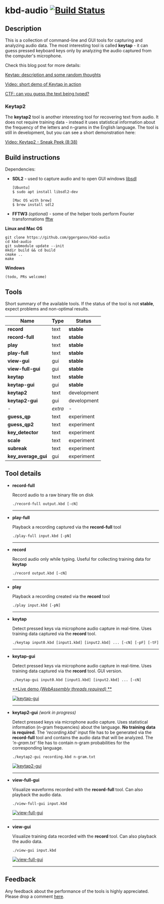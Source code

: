 # kbd-audio [![Build Status](https://travis-ci.org/ggerganov/kbd-audio.svg?branch=master)](https://travis-ci.org/ggerganov/kbd-audio?branch=master)

## Description

This is a collection of command-line and GUI tools for capturing and analyzing audio data. The most interesting tool is called **keytap** - it can guess pressed keyboard keys only by analyzing the audio captured from the computer's microphone.

Check this blog post for more details:

[Keytap: description and some random thoughts](https://ggerganov.github.io/jekyll/update/2018/11/30/keytap-description-and-thoughts.html)

[Video: short demo of Keytap in action](https://www.youtube.com/watch?v=2OjzI9m7W10)

[CTF: can you guess the text being typed?](https://ggerganov.github.io/keytap-challenge/)

### Keytap2

The **keytap2** tool is another interesting tool for recovering text from audio. It does not require training data - instead it uses statistical information about the frequency of the letters and n-grams in the English language. The tool is still in development, but you can see a short demonstration here:

[Video: Keytap2 - Sneak Peek (8:38)](https://youtu.be/DJdT7vsJtxw)

## Build instructions

Dependencies:

 - **SDL2** - used to capture audio and to open GUI windows [libsdl](https://www.libsdl.org)
       
       [Ubuntu]
       $ sudo apt install libsdl2-dev
       
       [Mac OS with brew]
       $ brew install sdl2  
       
 - **FFTW3** *(optional)* - some of the helper tools perform Fourier transformations [fftw](http://www.fftw.org)

**Linux and Mac OS**

    git clone https://github.com/ggerganov/kbd-audio
    cd kbd-audio
    git submodule update --init
    mkdir build && cd build
    cmake ..
    make

**Windows**

    (todo, PRs welcome)

## Tools

Short summary of the available tools. If the status of the tool is not **stable**, expect problems and non-optimal results.

| Name                | Type    | Status      |
| ---                 | ---     | ---         |
| **record**          | text    | **stable**  |
| **record-full**     | text    | **stable**  |
| **play**            | text    | **stable**  |
| **play-full**       | text    | **stable**  |
| **view-gui**        | gui     | **stable**  |
| **view-full-gui**   | gui     | **stable**  |
| **keytap**          | text    | **stable**  |
| **keytap-gui**      | gui     | **stable**  |
| **keytap2**         | text    | development |
| **keytap2-gui**     | gui     | development |
| -                   | *extra* | -           |
| **guess_qp**        | text    | experiment  |
| **guess_qp2**       | text    | experiment  |
| **key_detector**    | text    | experiment  |
| **scale**           | text    | experiment  |
| **subreak**         | text    | experiment  |
| **key_average_gui** | gui     | experiment  |

## Tool details

* **record-full**

  Record audio to a raw binary file on disk

      ./record-full output.kbd [-cN]

  ---

* **play-full**

  Playback a recording captured via the **record-full** tool

      ./play-full input.kbd [-pN]

  ---

* **record**

  Record audio only while typing. Useful for collecting training data for **keytap**

      ./record output.kbd [-cN]

  ---

* **play**

  Playback a recording created via the **record** tool

      ./play input.kbd [-pN]

  ---

* **keytap**

  Detect pressed keys via microphone audio capture in real-time. Uses training data captured via the **record** tool.

      ./keytap input0.kbd [input1.kbd] [input2.kbd] ... [-cN] [-pF] [-tF]

  ---

* **keytap-gui**

  Detect pressed keys via microphone audio capture in real-time. Uses training data captured via the **record** tool. GUI version.

      ./keytap-gui input0.kbd [input1.kbd] [input2.kbd] ... [-cN]

  [**Live demo *(WebAssembly threads required)* **](https://ggerganov.github.io/jekyll/update/2018/11/24/keytap.html)

  <a href="https://i.imgur.com/mnRvT1X.gif" target="_blank">![keytap-gui](https://i.imgur.com/FXa60Pr.gif)</a>

  ---

* **keytap2-gui** *(work in progress)*

  Detect pressed keys via microphone audio capture. Uses statistical information (n-gram frequencies) about the language. **No training data is required**. The *'recording.kbd'* input file has to be generated via the **record-full** tool and contains the audio data that will be analyzed. The *'n-gram.txt'* file has to contain n-gram probabilities for the corresponding language. 

      ./keytap2-gui recording.kbd n-gram.txt

  <a href="https://i.imgur.com/LRnTkPA.jpg" target="_blank">![keytap2-gui](https://i.imgur.com/LRnTkPA.jpg)</a>

  ---

* **view-full-gui**

  Visualize waveforms recorded with the **record-full** tool. Can also playback the audio data.

      ./view-full-gui input.kbd

  <a href="https://i.imgur.com/scjTaXw.png" target="_blank">![view-full-gui](https://i.imgur.com/scjTaXw.png)</a>

  ---

* **view-gui**

  Visualize training data recorded with the **record** tool. Can also playback the audio data.

      ./view-gui input.kbd

  <a href="https://i.imgur.com/2binGaZ.png" target="_blank">![view-full-gui](https://i.imgur.com/2binGaZ.png)</a>

  ---

## Feedback

Any feedback about the performance of the tools is highly appreciated. Please drop a comment [here](https://github.com/ggerganov/kbd-audio/issues/3).
